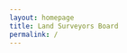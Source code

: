 ```yaml
---
layout: homepage
title: Land Surveyors Board
permalink: /
---
```

<!-- Type your notification here - the notification bar will not appear if this is empty. For other changes, refer to _data/homepage.yml to edit the homepage -->
